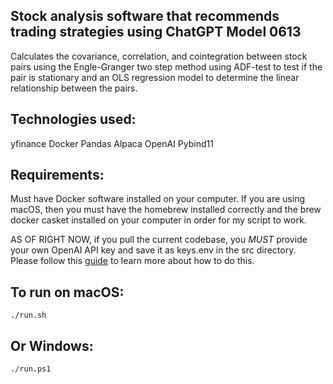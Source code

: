 ## Stock analysis software that recommends trading strategies using ChatGPT Model 0613 
Calculates the covariance, correlation, and cointegration between stock pairs using the Engle-Granger two step method using ADF-test to test if the pair is stationary and an OLS regression model to determine the linear relationship between the pairs.

## Technologies used:
yfinance
Docker
Pandas
Alpaca
OpenAI
Pybind11

## Requirements:
Must have Docker software installed on your computer. If you are using macOS, then you must have the homebrew installed correctly and the brew docker casket installed on your computer in order for my script to work.

AS OF RIGHT NOW, if you pull the current codebase, you *MUST* provide your own OpenAI API key and save it as keys.env in the src directory. Please follow this [guide](https://platform.openai.com/docs/api-reference/authentication) to learn more about how to do this. 

## To run on macOS:
```
./run.sh
```
## Or Windows:
```
./run.ps1
```

<!-- View current progress on our [Jira.](https://jgrady15.atlassian.net/jira/core/projects/SP/board) -->



<!-- Use Python for:
Loading and preprocessing the stock price data (handling dates, null values, etc)
Calculating covariance, and correlation between the stock returns
Handling any API calls to obtain data
Plotting charts and visualizations

Use C++ for:
Analyzing the spread time series (volatility, mean reversion)
Performing the Engle-Granger two-step method for cointegration, which uses
OLS Regression and the ADF test for regression residuals
Efficiently calculating the ratio between stock prices
Computing the rolling means for the spread time series
Performing linear regression to quantify mean reversion speed
Any core math-heavy computations that require speed

Use ChatGPT for:
Evaluating criteria and determining if stocks qualify as a tradable pair -->
